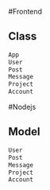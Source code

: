 #Frontend

## Class

```bash
App
User
Post
Message
Project
Account

```

#Nodejs

## Model

```bash
User
Post
Message
Project
Account

```
